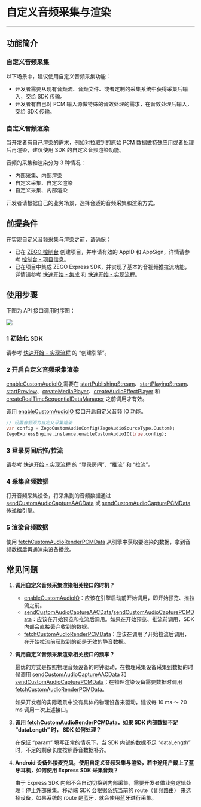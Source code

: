 # 自定义音频采集与渲染
- - -

## 功能简介

### 自定义音频采集

以下场景中，建议使用自定义音频采集功能：

- 开发者需要从现有音频流、音频文件、或者定制的采集系统中获得采集后输入，交给 SDK 传输。
- 开发者有自己对 PCM 输入源做特殊的音效处理的需求，在音效处理后输入，交给 SDK 传输。

### 自定义音频渲染

当开发者有自己渲染的需求，例如对拉取到的原始 PCM 数据做特殊应用或者处理后再渲染，建议使用 SDK 的自定义音频渲染功能。

<Warning title="注意">


音频的采集和渲染分为 3 种情况：

- 内部采集、内部渲染
- 自定义采集、自定义渲染
- 自定义采集、内部渲染

开发者请根据自己的业务场景，选择合适的音频采集和渲染方式。

</Warning>



## 前提条件

在实现自定义音频采集与渲染之前，请确保：

- 已在 [ZEGO 控制台](https://console.zego.im) 创建项目，并申请有效的 AppID 和 AppSign，详情请参考 [控制台 - 项目信息](/console/project-info)。
- 已在项目中集成 ZEGO Express SDK，并实现了基本的音视频推拉流功能，详情请参考 [快速开始 - 集成](https://doc-zh.zego.im/article/1241) 和 [快速开始 - 实现流程](https://doc-zh.zego.im/article/7634)。



## 使用步骤

下图为 API 接口调用时序图：

<Frame width="512" height="auto" caption=""><img src="https://doc-media.zego.im/sdk-doc/Pics/Express/custom_audio_capture_render_ios.png" /></Frame>

### 1 初始化 SDK

请参考 [快速开始 - 实现流程](https://doc-zh.zego.im/article/7634#CreateEngine) 的 “创建引擎”。

### 2 开启自定义音频采集渲染

<Warning title="注意">


[enableCustomAudioIO ](https://doc-zh.zego.im/unique-api/express-video-sdk/zh/dart_flutter/zego_express_engine/ZegoExpressEngineCustomAudioIO/enableCustomAudioIO.html) 需要在 [startPublishingStream](https://doc-zh.zego.im/unique-api/express-video-sdk/zh/dart_flutter/zego_express_engine/ZegoExpressEnginePublisher/startPublishingStream.html)、[startPlayingStream](https://doc-zh.zego.im/unique-api/express-video-sdk/zh/dart_flutter/zego_express_engine/ZegoExpressEnginePlayer/startPlayingStream.html)、[startPreview](https://doc-zh.zego.im/unique-api/express-video-sdk/zh/dart_flutter/zego_express_engine/ZegoExpressEnginePublisher/startPreview.html)、[createMediaPlayer](https://doc-zh.zego.im/unique-api/express-video-sdk/zh/dart_flutter/zego_express_engine/ZegoExpressEngineMediaPlayer/createMediaPlayer.html)、[createAudioEffectPlayer](https://doc-zh.zego.im/unique-api/express-video-sdk/zh/dart_flutter/zego_express_engine/ZegoExpressEngineAudioEffectPlayer/createAudioEffectPlayer.html) 和 [createRealTimeSequentialDataManager](https://doc-zh.zego.im/unique-api/express-video-sdk/zh/dart_flutter/zego_express_engine/ZegoExpressEngineIM/createRealTimeSequentialDataManager.html) 之前调用才有效。

</Warning>



调用 [enableCustomAudioIO ](https://doc-zh.zego.im/unique-api/express-video-sdk/zh/dart_flutter/zego_express_engine/ZegoExpressEngineCustomAudioIO/enableCustomAudioIO.html) 接口开启自定义音频 IO 功能。

```dart
// 设置音频源为自定义采集渲染
var config = ZegoCustomAudioConfig(ZegoAudioSourceType.Custom);
ZegoExpressEngine.instance.enableCustomAudioIO(true,config);
```

### 3 登录房间后推/拉流

请参考 [快速开始 - 实现流程](https://doc-zh.zego.im/article/7634#createroom) 的 “登录房间”、“推流” 和 “拉流”。

### 4 采集音频数据

打开音频采集设备，将采集到的音频数据通过 [sendCustomAudioCaptureAACData](https://doc-zh.zego.im/unique-api/express-video-sdk/zh/dart_flutter/zego_express_engine/ZegoExpressEngineCustomAudioIO/sendCustomAudioCaptureAACData.html) 或 [sendCustomAudioCapturePCMData](https://doc-zh.zego.im/unique-api/express-video-sdk/zh/dart_flutter/zego_express_engine/ZegoExpressEngineCustomAudioIO/sendCustomAudioCapturePCMData.html) 传递给引擎。

### 5 渲染音频数据

使用 [fetchCustomAudioRenderPCMData](https://doc-zh.zego.im/unique-api/express-video-sdk/zh/dart_flutter/zego_express_engine/ZegoExpressEngineCustomAudioIO/fetchCustomAudioRenderPCMData.html) 从引擎中获取要渲染的数据，拿到音频数据后再通渲染设备播放。

## 常见问题

1. **调用自定义音频采集渲染相关接口的时机？**

    - [enableCustomAudioIO](https://doc-zh.zego.im/unique-api/express-video-sdk/zh/dart_flutter/zego_express_engine/ZegoExpressEngineCustomAudioIO/enableCustomAudioIO.html)：应该在引擎启动前开始调用，即开始预览、推拉流之前。
    - [sendCustomAudioCaptureAACData](https://doc-zh.zego.im/unique-api/express-video-sdk/zh/dart_flutter/zego_express_engine/ZegoExpressEngineCustomAudioIO/sendCustomAudioCaptureAACData.html)/[sendCustomAudioCapturePCMData](https://doc-zh.zego.im/unique-api/express-video-sdk/zh/dart_flutter/zego_express_engine/ZegoExpressEngineCustomAudioIO/sendCustomAudioCapturePCMData.html)：应该在开始预览和推流后调用。如果在开始预览、推流前调用，SDK 内部会直接丢弃收到的数据。
    - [fetchCustomAudioRenderPCMData](https://doc-zh.zego.im/unique-api/express-video-sdk/zh/dart_flutter/zego_express_engine/ZegoExpressEngineCustomAudioIO/fetchCustomAudioRenderPCMData.html)：应该在调用了开始拉流后调用，在开始拉流前获取到的都是无效的静音数据。

2. **调用自定义音频采集渲染相关接口的频率？**

    最优的方式是按照物理音频设备的时钟驱动，在物理采集设备采集到数据的时候调用 [sendCustomAudioCaptureAACData](https://doc-zh.zego.im/unique-api/express-video-sdk/zh/dart_flutter/zego_express_engine/ZegoExpressEngineCustomAudioIO/sendCustomAudioCaptureAACData.html) 和 [sendCustomAudioCapturePCMData](https://doc-zh.zego.im/unique-api/express-video-sdk/zh/dart_flutter/zego_express_engine/ZegoExpressEngineCustomAudioIO/fetchCustomAudioRenderPCMData.html)；在物理渲染设备需要数据时调用 [fetchCustomAudioRenderPCMData](https://doc-zh.zego.im/unique-api/express-video-sdk/zh/dart_flutter/zego_express_engine/ZegoExpressEngineCustomAudioIO/fetchCustomAudioRenderPCMData.html)。

    如果开发者的实际场景中没有具体的物理设备来驱动，建议每 10 ms ～ 20 ms 调用一次上述接口。

3. **调用 [fetchCustomAudioRenderPCMData](https://doc-zh.zego.im/unique-api/express-video-sdk/zh/dart_flutter/zego_express_engine/ZegoExpressEngineCustomAudioIO/fetchCustomAudioRenderPCMData.html)，如果 SDK 内部数据不足 “dataLength” 时， SDK 如何处理？**

    在保证 “param” 填写正常的情况下，当 SDK 内部的数据不足 “dataLength” 时，不足的剩余长度按照静音数据补齐。


4. **Android 设备外接麦克风，使用自定义音频采集与渲染，若中途用户戴上了蓝牙耳机，如何使用 Express SDK 采集音频？**

    由于 Express SDK 内部不会自动切换到内部采集，需要开发者做业务逻辑处理：停止外部采集。移动端 SDK 会根据系统当前的 route（音频路由） 来选择设备，如果系统的 route 是蓝牙，就会使用蓝牙进行采集。
